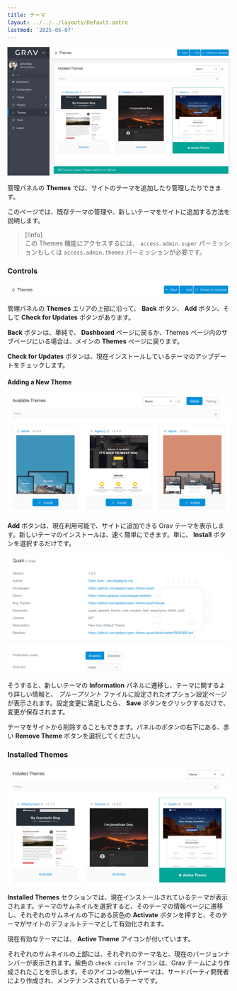 ```yaml
---
title: テーマ
layout: ../../../layouts/Default.astro
lastmod: '2025-05-07'
---
```

![Admin Themes](themes.png)

管理パネルの **Themes** では、サイトのテーマを追加したり管理したりできます。

このページでは、既存テーマの管理や、新しいテーマをサイトに追加する方法を説明します。

> [!Info]  
> この Themes 機能にアクセスするには、 `access.admin.super` パーミッションもしくは `access.admin.themes` パーミッションが必要です。

### Controls

![Admin Themes](themes1.png)

管理パネルの **Themes** エリアの上部に沿って、 **Back** ボタン、 **Add** ボタン、そして **Check for Updates** ボタンがあります。

**Back** ボタンは、単純で、 **Dashboard** ページに戻るか、Themes ページ内のサブページにいる場合は、メインの **Themes** ページに戻ります。

**Check for Updates** ボタンは、現在インストールしているテーマのアップデートをチェックします。

#### Adding a New Theme

![Admin Themes](themes2.png)

**Add** ボタンは、現在利用可能で、サイトに追加できる Grav テーマを表示します。新しいテーマのインストールは、速く簡単にできます。単に、 **Install** ボタンを選択するだけです。

![Admin Themes](themes3.png)

そうすると、新しいテーマの **Information** パネルに遷移し、テーマに関するより詳しい情報と、 *ブループリント* ファイルに設定されたオプション設定ページが表示されます。設定変更に満足したら、 **Save** ボタンをクリックするだけで、変更が保存されます。

テーマをサイトから削除することもできます。パネルのボタンの右下にある、赤い **Remove Theme** ボタンを選択してください。

### Installed Themes

![Admin Themes](themes4.png)

**Installed Themes** セクションでは、現在インストールされているテーマが表示されます。テーマのサムネイルを選択すると、そのテーマの情報ページに遷移し、それぞれのサムネイルの下にある灰色の **Activate** ボタンを押すと、そのテーマがサイトのデフォルトテーマとして有効化されます。

現在有効なテーマには、 **Active Theme** アイコンが付いています。

それぞれのサムネイルの上部には、それぞれのテーマ名と、現在のバージョンナンバーが表示されます。紫色の `check circle アイコン` は、Grav チームにより作成されたことを示します。そのアイコンの無いテーマは、サードパーティ開発者により作成され、メンテナンスされているテーマです。

